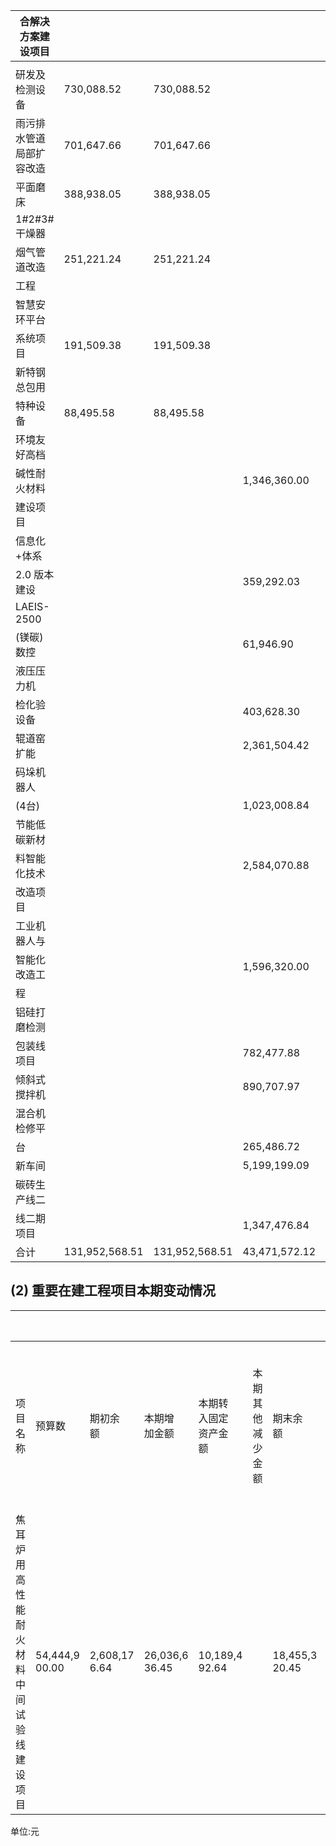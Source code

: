 | 合解决方案建<br>设项目    |                |                |               |               |
|------------------|----------------|----------------|---------------|---------------|
|                  |                |                |               |               |
| 研发及检测设<br>备      | 730,088.52     | 730,088.52     |               |               |
| 雨污排水管道<br>局部扩容改造 | 701,647.66     | 701,647.66     |               |               |
| 平面磨床             | 388,938.05     | 388,938.05     |               |               |
| 1#2#3#干燥器        |                |                |               |               |
| 烟气管道改造           | 251,221.24     | 251,221.24     |               |               |
| 工程               |                |                |               |               |
| 智慧安环平台           |                |                |               |               |
| 系统项目             | 191,509.38     | 191,509.38     |               |               |
| 新特钢总包用           |                |                |               |               |
| 特种设备             | 88,495.58      | 88,495.58      |               |               |
| 环境友好高档           |                |                |               |               |
| 碱性耐火材料           |                |                | 1,346,360.00  | 1,346,360.00  |
| 建设项目             |                |                |               |               |
| 信息化+体系           |                |                |               |               |
| 2.0 版本建设         |                |                | 359,292.03    | 359,292.03    |
| LAEIS-2500       |                |                |               |               |
| (镁碳) 数控          |                |                | 61,946.90     | 61,946.90     |
| 液压压力机            |                |                |               |               |
| 检化验设备            |                |                | 403,628.30    | 403,628.30    |
| 辊道窑扩能            |                |                | 2,361,504.42  | 2,361,504.42  |
| 码垛机器人            |                |                |               |               |
| (4台)             |                |                | 1,023,008.84  | 1,023,008.84  |
| 节能低碳新材           |                |                |               |               |
| 料智能化技术           |                |                | 2,584,070.88  | 2,584,070.88  |
| 改造项目             |                |                |               |               |
| 工业机器人与           |                |                |               |               |
| 智能化改造工           |                |                | 1,596,320.00  | 1,596,320.00  |
| 程                |                |                |               |               |
| 铝硅打磨检测           |                |                |               |               |
| 包装线项目            |                |                | 782,477.88    | 782,477.88    |
| 倾斜式搅拌机           |                |                | 890,707.97    | 890,707.97    |
| 混合机检修平           |                |                |               |               |
| 台                |                |                | 265,486.72    | 265,486.72    |
| 新车间              |                |                | 5,199,199.09  | 5,199,199.09  |
| 碳砖生产线二           |                |                |               |               |
| 线二期项目            |                |                | 1,347,476.84  | 1,347,476.84  |
| 合计               | 131,952,568.51 | 131,952,568.51 | 43,471,572.12 | 43,471,572.12 |

## (2) 重要在建工程项目本期变动情况

|                                              |                   |                  |                   |                        |                  |                   |                         |          |                   |                          |                  | $+\mu$ . $\mu$ |
|----------------------------------------------|-------------------|------------------|-------------------|------------------------|------------------|-------------------|-------------------------|----------|-------------------|--------------------------|------------------|----------------|
| 项目名<br>称                                     | 预算数               | 期初余<br>额         | 本期增<br>加金额        | 本期转<br>入固定<br>资产金<br>额 | 本期其<br>他减少<br>金额 | 期末余<br>额          | 工程累<br>计投入<br>占预算<br>比例 | 工程进<br>度 | 利息资<br>本化累<br>计金额 | 其中:<br>本期利<br>息资本<br>化金额 | 本期利<br>息资本<br>化率 | 资金来<br>源       |
| 焦耳炉<br>用高性<br>能耐火<br>材料中<br>间试验<br>线建设<br>项目 | 54,444,9<br>00.00 | 2,608,17<br>6.64 | 26,036,6<br>36.45 | 10,189,4<br>92.64      |                  | 18,455,3<br>20.45 | 52.61%                  | 52.61    |                   |                          |                  | 其他             |

单位:元